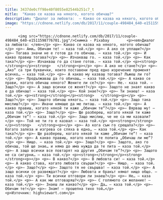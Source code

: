 ```yaml
---
title: 3437de0cff98e40f8055e82544b251c7_t
mitle:  "Какво се казва на някого, когото обичаш?"
description: "Диалог за любовта:  – Какво се казва на някого, когото обичаш? – Ами… Обичам те! – каза той. – А ако се уплаши? – Тогава значи не е готов да го обичаш. – каза той. – И какво правиш тогава? – Изчакваш го. – каза той. – Как така? – Изчакваш го да стане готов. …"
image: "https://cdnone.netlify.com/db/2017/11/couple-498484_640-e1511598776701.jpg"
---
```


          <img src="https://cdnone.netlify.com/db/2017/11/couple-498484_640-e1511598776701.jpg"/>Снимка - Pixabay        <p><em>Диалог за любовта: </em></p> <p>– Какво се казва на някого, когото обичаш?</p> <p>– Ами… Обичам те! – каза той.</p> <p>– А ако се уплаши?</p> <p>– Тогава значи не е готов да го обичаш. – каза той.</p> <p>– И какво правиш тогава?</p> <p>– Изчакваш го. – каза той.</p> <p>– Как така?</p> <p>– Изчакваш го да стане готов. – каза той.</p> <p><strong></strong></p><strong>   </strong><p></p> <p>– А ако не стане?</p> <p>– „Ако“ са три буквички, които поставени пред едно изречение променят всичко… – каза той.</p> <p>– А какво му казваш тогава? Лъжеш ли го?</p> <p>– Продължаваш да го обичаш… – каза той.</p> <p>– А какво се прави, когато обичаш някого? Жените ли се?</p> <p>– Не.- каза той. – Защо?</p> <p>– А защо всички се женят?</p> <p>– Защото не знаят какво е да обичаш! – каза той.</p> <p>– Кой знае?</p> <p>– Ти знаеш! – каза той.</p> <p><strong></strong></p><strong>   </strong><p></p> <p>– Защо?</p> <p>– Защото обичаш някого… – каза той.</p> <p>– Защо така мислиш?</p> <p>– Иначи нямаше да ме питаш. – каза той.</p> <p>– А какво правиш, когато някой ти каже „Обичам те“?</p> <p>– Вярваш му! – каза той.</p> <p>– Защо?</p> <p>– Ще разбереш, когато някой ти каже „Обичам те“! – каза той.</p> <p>– Защо мислиш, че не са ми казвали?</p> <p>– Той не ти го е казвал – каза той.</p> <p><strong></strong></p><strong>   </strong><p></p> <p>– Аз кога съм го срещала?</p> <p>– Когато залеза и изгрева се сляха в едно… – каза той.</p> <p>– Как така?</p> <p>– Ще разбереш, когато някой ти каже „Обичам те“! – каза той.</p> <p>– А какво правиш, когато някой те попита „Обичаш ли ме“?</p> <p>– Нищо. – каза той.</p> <p>– Защо?</p> <p>– Защото, ако го обичаш, той ще знае… и няма до има нужда да те пита – каза той.</p> <p>– А защо всички все повтарят на другия „Обичам те“?</p> <p>– Защото не са сигурни… – каза той.</p> <p><strong></strong></p><strong>   </strong><p></p> <p>– В какво?</p> <p>– В любовта си! – каза той.</p> <p>– А какво става, когато любовта свърши?</p> <p>– Нищо. – каза той.</p> <p>– Защо?</p> <p>– Защото тя не свършва! – каза той.</p> <p>– А защо всички се развеждат?</p> <p>– Любовта и бракът нямат нищо общо. – каза той.</p> <p>– Ти всички отговори ли знаеш?</p> <p>– Не… – каза той.</p> <p>– А как ми отговаряш?</p> <p>– С голямото си желание! – каза той.</p> <p>– Знаеш ли какво?</p> <p>– Да… – каза той.</p> <p>– Обичам те!</p> <p>– Знам! – прошепна тихо той…</p> <p>Източник: highviewart.com</p>        